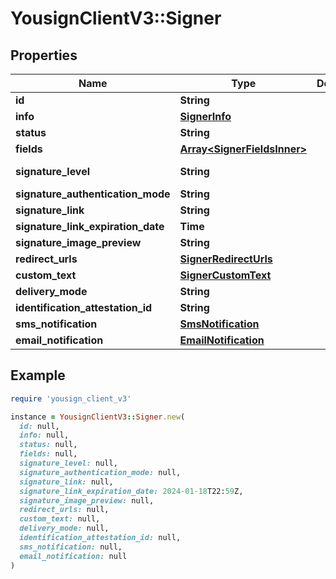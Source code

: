 # YousignClientV3::Signer

## Properties

| Name | Type | Description | Notes |
| ---- | ---- | ----------- | ----- |
| **id** | **String** |  |  |
| **info** | [**SignerInfo**](SignerInfo.md) |  |  |
| **status** | **String** |  |  |
| **fields** | [**Array&lt;SignerFieldsInner&gt;**](SignerFieldsInner.md) |  |  |
| **signature_level** | **String** |  | [default to &#39;electronic_signature&#39;] |
| **signature_authentication_mode** | **String** |  |  |
| **signature_link** | **String** |  |  |
| **signature_link_expiration_date** | **Time** |  |  |
| **signature_image_preview** | **String** |  |  |
| **redirect_urls** | [**SignerRedirectUrls**](SignerRedirectUrls.md) |  |  |
| **custom_text** | [**SignerCustomText**](SignerCustomText.md) |  |  |
| **delivery_mode** | **String** |  |  |
| **identification_attestation_id** | **String** |  |  |
| **sms_notification** | [**SmsNotification**](SmsNotification.md) |  |  |
| **email_notification** | [**EmailNotification**](EmailNotification.md) |  |  |

## Example

```ruby
require 'yousign_client_v3'

instance = YousignClientV3::Signer.new(
  id: null,
  info: null,
  status: null,
  fields: null,
  signature_level: null,
  signature_authentication_mode: null,
  signature_link: null,
  signature_link_expiration_date: 2024-01-18T22:59Z,
  signature_image_preview: null,
  redirect_urls: null,
  custom_text: null,
  delivery_mode: null,
  identification_attestation_id: null,
  sms_notification: null,
  email_notification: null
)
```

